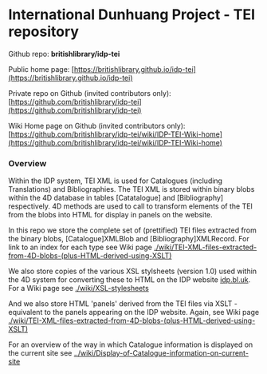 # International Dunhuang Project - TEI repository

Github repo: **britishlibrary/idp-tei**

Public home page: [https://britishlibrary.github.io/idp-tei](https://britishlibrary.github.io/idp-tei)

Private repo on Github (invited contributors only): [https://github.com/britishlibrary/idp-tei](https://github.com/britishlibrary/idp-tei)

Wiki Home page on Github (invited contributors only): [https://github.com/britishlibrary/idp-tei/wiki/IDP-TEI-Wiki-home](https://github.com/britishlibrary/idp-tei/wiki/IDP-TEI-Wiki-home)


### Overview
Within the IDP system, TEI XML is used for Catalogues (including Translations) and Bibliographies. The TEI XML is stored within binary blobs within the 4D database in tables [Catatalogue] and [Bibliography] respectively. 4D methods are used to call to transform elements of the TEI from the blobs into HTML for display in panels on the website.

In this repo we store the complete set of (prettified) TEI files extracted from the binary blobs, [Catalogue]XMLBlob and [Bibliography]XMLRecord. For link to an index for each type see Wiki page [./wiki/TEI-XML-files-extracted-from-4D-blobs-(plus-HTML-derived-using-XSLT)](https://github.com/britishlibrary/idp-tei/wiki/TEI-XML-files-extracted-from-4D-blobs-(plus-HTML-derived-using-XSLT))

We also store copies of the various XSL stylsheets (version 1.0) used within the 4D system for converting these to HTML on the IDP website [idp.bl.uk](idp.bl.uk). For a Wiki page see [./wiki/XSL-stylesheets](https://github.com/britishlibrary/idp-tei/wiki/XSL-stylesheets)

And we also store HTML 'panels' derived from the TEI files via XSLT - equivalent to the panels appearing on the IDP website. Again, see Wiki page [./wiki/TEI-XML-files-extracted-from-4D-blobs-(plus-HTML-derived-using-XSLT)](https://github.com/britishlibrary/idp-tei/wiki/TEI-XML-files-extracted-from-4D-blobs-(plus-HTML-derived-using-XSLT))

For an overview of the way in which Catalogue information is displayed on the current site see [../wiki/Display-of-Catalogue-information-on-current-site](https://github.com/britishlibrary/idp-tei/wiki/Display-of-Catalogue-information-on-current-site)
